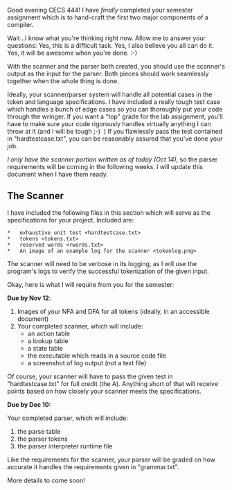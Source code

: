 Good evening CECS 444! I have *finally* completed your semester assignment which is to hand-craft the first two major components of a compiler.

Wait...I know what you're thinking right now. Allow me to answer your questions: Yes, this is a difficult task. Yes, I also believe you all can do it. Yes, it will be awesome when you're done. :-)

With the scanner and the parser both created, you should use the scanner's output as the input for the parser. Both pieces should work seamlessly together when the whole thing is done.

Ideally, your scanner/parser system will handle all potential cases in the token and language specifications. I have included a really tough test case which handles a bunch of edge cases so you can thoroughly put your code through the wringer. If you want a "top" grade for the lab assignment, you'll have to make sure your code rigorously handles virtually anything I can throw at it (and I will be tough ;-)  ) If you flawlessly pass the test contained in "hardtestcase.txt", you can be reasonably assured that you've done your job.

*I only have the scanner portion written as of today (Oct 14)*, so the parser requirements will be coming in the following weeks. I will update this document when I have them ready.

The Scanner
-----------

I have included the following files in this section which will serve as the specifications for your project. Included are:

    *   exhaustive unit test <hardtestcase.txt>
    *   tokens <tokens.txt>
    *   reserved words <rwords.txt>
    *   An image of an example log for the scanner <tokenlog.png>

The scanner will need to be verbose in its logging, as I will use the program's logs to verify the successful tokenization of the given input.

Okay, here is what I will require from you for the semester:

**Due by Nov 12**:

1.  Images of your NFA and DFA for all tokens (ideally, in an accessible document)
2.  Your completed scanner, which will include:
    *   an action table
    *   a lookup table
    *   a state table
    *   the executable which reads in a source code file
    *   a screenshot of log output (not a text file)

Of course, your scanner will have to pass the given test in "hardtestcase.txt" for full credit (the A). Anything short of that will receive points based on how closely your scanner meets the specifications.

**Due by Dec 10:**

Your completed parser, which will include:
1.  the parse table
2.  the parser tokens
3.  the parser interpreter runtime file

Like the requirements for the scanner, your parser will be graded on how accurate it handles the requirements given in "grammar.txt".

More details to come soon!